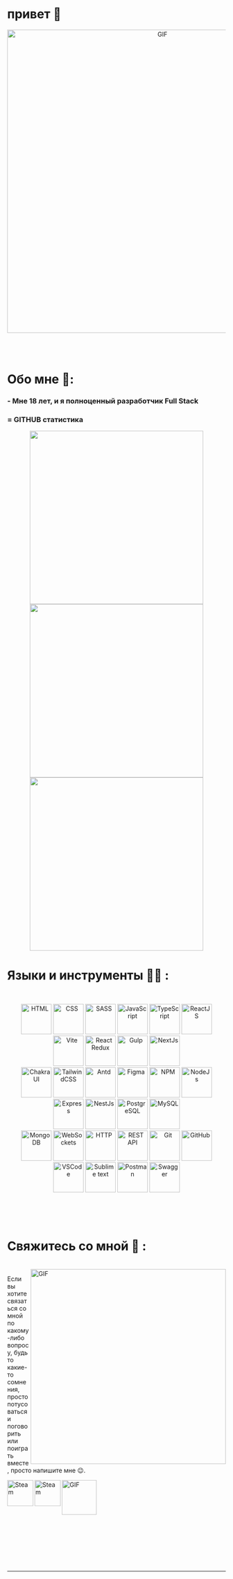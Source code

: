 # привет 👋

<div align="center">
<img hight="300" width="700" alt="GIF" align="center" src="https://cdnb.artstation.com/p/assets/images/images/064/767/201/original/ash-emritte-pcscreen6.gif?1688686432" />
</div>

</br>
</br>
</br>


# Обо мне 💬:

### - Мне 18 лет, и я полноценный разработчик Full Stack 
### = GITHUB статистика

<div align="center">
<img style="width: 400px" src="https://streak-stats.demolab.com/?user=Alisher1221-ru&theme=dark" />
</div>

<div align="center">
<img style="width: 400px" src="https://github-readme-stats.vercel.app/api?username=Alisher1221-ru&show=prs_merged,prs_merged_percentage&hide=issues,contribs&show_icons=true&theme=dark" />
</div>

<div align="center">
<img style="width: 400px" src="https://github-readme-stats.vercel.app/api/top-langs/?username=Alisher1221-ru&locale=en&custom_title=Top%20Languages&theme=dark" />
</div>


# Языки и инструменты 👨‍💻 :
</br>

<p align="center" >

<span>
<img src="https://user-images.githubusercontent.com/25181517/192158954-f88b5814-d510-4564-b285-dff7d6400dad.png" width="70px" height="70px" alt="HTML" />
</span>
<span>
<img src="https://user-images.githubusercontent.com/25181517/183898674-75a4a1b1-f960-4ea9-abcb-637170a00a75.png" width="70px" height="70px" alt="CSS"  />
</span>
<span>
<img src="https://user-images.githubusercontent.com/25181517/192158956-48192682-23d5-4bfc-9dfb-6511ade346bc.png" width="70px" height="70px" alt="SASS" />
</span>
<span>
<img src="https://user-images.githubusercontent.com/25181517/117447155-6a868a00-af3d-11eb-9cfe-245df15c9f3f.png" width="70px" height="70px" alt="JavaScript" />
</span>
<span>
<img src="https://user-images.githubusercontent.com/25181517/183890598-19a0ac2d-e88a-4005-a8df-1ee36782fde1.png" width="70px" height="70px"  alt="TypeScript"/>
</span>
<span>
<img src="https://user-images.githubusercontent.com/25181517/183897015-94a058a6-b86e-4e42-a37f-bf92061753e5.png" width="70px" height="70px" alt="ReactJS" />
</span>
<span>
<img src="https://github.com/marwin1991/profile-technology-icons/assets/62091613/b40892ef-efb8-4b0e-a6b5-d1cfc2f3fc35" width="70px" height="70px" alt="Vite" />
</span>
<span>
<img src="https://user-images.githubusercontent.com/25181517/187896150-cc1dcb12-d490-445c-8e4d-1275cd2388d6.png" width="70px" height="70px" alt="React Redux" />
</span>
<span>
<img src="https://github.com/marwin1991/profile-technology-icons/assets/136815194/c49c6dbd-992a-4f14-9cf4-ff40cb5344ed" width="70px" height="70px" alt="Gulp"/>
</span>
<span>
<img src="https://github.com/marwin1991/profile-technology-icons/assets/136815194/5f8c622c-c217-4649-b0a9-7e0ee24bd704" width="70px" height="70px" alt="NextJs" />
</span></br>
<span>
<img src="https://user-images.githubusercontent.com/25181517/190887639-d0ba4ec9-ddbe-45dd-bea1-4db83846503e.png" width="70px" height="70px" alt="ChakraUI" />
</span>
<span>
<img src="https://user-images.githubusercontent.com/25181517/202896760-337261ed-ee92-4979-84c4-d4b829c7355d.png" width="70px" height="70px" alt="TailwindCSS" />
</span>
<span>
<img src="https://user-images.githubusercontent.com/25181517/190887795-99cb0921-e57f-430b-a111-e165deedaa36.png" width="70px" height="70px" alt="Antd" />
</span>
<span>
<img src="https://user-images.githubusercontent.com/25181517/189715289-df3ee512-6eca-463f-a0f4-c10d94a06b2f.png" width="70px" height="70px" alt="Figma" />
</span>
<span>
<img src="https://user-images.githubusercontent.com/25181517/121401671-49102800-c959-11eb-9f6f-74d49a5e1774.png" width="70px" height="70px" alt="NPM" />
</span>
<span>
<img src="https://user-images.githubusercontent.com/25181517/183568594-85e280a7-0d7e-4d1a-9028-c8c2209e073c.png" width="70px" height="70px" alt="NodeJs" />
</span>
<span>
<img src="https://user-images.githubusercontent.com/25181517/183859966-a3462d8d-1bc7-4880-b353-e2cbed900ed6.png" width="70px" height="70px" alt="Express" />
</span>
<span>
<img src="https://github.com/marwin1991/profile-technology-icons/assets/136815194/519bfaf3-c242-431e-a269-876979f05574" width="70px" height="70px" alt="NestJs" />
</span>
<span>
<img src="https://user-images.githubusercontent.com/25181517/117208740-bfb78400-adf5-11eb-97bb-09072b6bedfc.png" width="70px" height="70px" alt="PostgreSQL" />
</span>
<span>
<img src="https://user-images.githubusercontent.com/25181517/183896128-ec99105a-ec1a-4d85-b08b-1aa1620b2046.png" width="70px" height="70px" alt="MySQL" />
</span></br>
<span>
<img src="https://user-images.githubusercontent.com/25181517/182884177-d48a8579-2cd0-447a-b9a6-ffc7cb02560e.png" width="70px" height="70px" alt="MongoDB" />
</span>
<span>
<img src="https://user-images.githubusercontent.com/25181517/187070862-03888f18-2e63-4332-95fb-3ba4f2708e59.png" width="70px" height="70px" alt="WebSockets" />
</span>
<span>
<img src="https://user-images.githubusercontent.com/25181517/192107854-765620d7-f909-4953-a6da-36e1ef69eea6.png" width="70px" height="70px" alt="HTTP" />
</span>
<span>
<img src="https://user-images.githubusercontent.com/25181517/192107858-fe19f043-c502-4009-8c47-476fc89718ad.png" width="70px" height="70px" alt="REST API" />
</span>
<span>
<img src="https://user-images.githubusercontent.com/25181517/192108372-f71d70ac-7ae6-4c0d-8395-51d8870c2ef0.png" width="70px" height="70px" alt="Git" />
</span>
<span>
<img src="https://user-images.githubusercontent.com/25181517/192108374-8da61ba1-99ec-41d7-80b8-fb2f7c0a4948.png" width="70px" height="70px" alt="GitHub" />
</span>
<span>
<img src="https://user-images.githubusercontent.com/25181517/192108891-d86b6220-e232-423a-bf5f-90903e6887c3.png" width="70px" height="70px" alt="VSCode" />
</span>
<span>
<img src="https://user-images.githubusercontent.com/25181517/190887576-6653f877-8439-4521-82f3-403086ead892.png" width="70px" height="70px" alt="Sublime text" />
</span>
<span>
<img src="https://user-images.githubusercontent.com/25181517/192109061-e138ca71-337c-4019-8d42-4792fdaa7128.png" width="70px" height="70px" alt="Postman" />
</span>
<span>
<img src="https://user-images.githubusercontent.com/25181517/186711335-a3729606-5a78-4496-9a36-06efcc74f800.png" width="70px" height="70px"  alt="Swagger"/>
</span>

</p>
</br>
</br>
</br>

# Свяжитесь со мной 🙂 :

<p>
 </br>

<img hight="320" width="450" align="right" alt="GIF" src="https://78.media.tumblr.com/78b0914f56835ced195dcd147dd7648e/tumblr_pafkq1Q22M1qkz08qo1_540.gif">

Если вы хотите связаться со мной по какому-либо вопросу, будь то какие-то сомнения, просто потусоваться и поговорить или поиграть вместе, просто напишите мне 😉.

<a href="https://t.me/ALISH_20_06" target="_blank">
  <img align="left" alt="Steam" width="60" hight="60" src="https://upload.wikimedia.org/wikipedia/commons/thumb/8/82/Telegram_logo.svg/768px-Telegram_logo.svg.png" />
</a>
<a href="https://www.instagram.com/al1isher_06/" target="_blank">
  <img align="left" alt="Steam" width="60" hight="60" src="https://upload.wikimedia.org/wikipedia/commons/9/95/Instagram_logo_2022.svg" />
</a>
<img hight="80" width="80" alt="GIF" align="center" src="https://cdn.dribbble.com/users/1708950/screenshots/4188877/developer_med.gif">
 <br />
 <br />
 <br />
 </p>
 

</br>
</br>
</br>
</br>


*************
